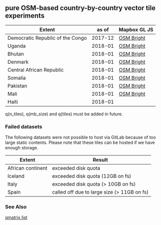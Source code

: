## pure OSM-based country-by-country vector tile experiments

Extent | as of | Mapbox GL JS 
--- | --- | ---
Democratic Republic of the Congo | 2017-12 | [OSM Bright](https://hfu.github.io/drc1712-bright/)
Uganda | 2018-01 | [OSM Bright](https://hfu.github.io/uga1801-bright/)
Bhutan | 2018-01 | [OSM Bright](https://hfu.github.io/btn1801-bright/)
Denmark | 2018-01 | [OSM Bright](https://hfu.github.io/dnk1801-bright/)
Central African Republic | 2018-01 | [OSM Bright](https://hfu.github.io/caf1801-bright/)
Somalia | 2018-01 | [OSM Bright](https://hfu.github.io/som1801-bright/)
Pakistan | 2018-01 | [OSM Bright](https://hfu.github.io/pak1801-bright/)
Mali | 2018-01 | [OSM Bright](https://hfu.github.io/mli1801-bright/)
Haiti | 2018-01 |

q(n_tiles), q(mb_size) and q(tiles) must be added in future.

### Failed datasets
The following datasets were not possible to host via GitLab because of too large static contents. Please note that these tiles can be hosted if we have enough storage.

Extent | Result
--- | ---
African continent | exceeded disk quota
Iceland | exceeded disk quota (12GB on fs)
Italy | exceeded disk quota (> 10GB on fs)
Spain | called off due to large size (> 11GB on fs)

### See Also
[qmatrix list](http://hfu.github.io/osm-countries/qmatrix.html)
